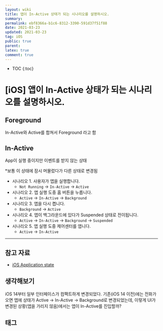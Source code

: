 ```yaml
---
layout: wiki
title: 앱이 In-Active 상태가 되는 시나리오를 설명하시오.
summary: 
permalink: ebf8366a-b1c6-8312-3390-591d37f51f88
date: 2021-03-23
updated: 2021-03-23
tag: iOS 
public: true
parent: 
latex: true
comment: true
---
```


* TOC
{:toc}

# \[iOS] 앱이 In-Active 상태가 되는 시나리오를 설명하시오.

## Foreground

In-Active와 Active를 합쳐서 Foreground 라고 함

## In-Active

App이 실행 중이지만 이벤트를 받지 않는 상태

*보통 이 상태에 잠시 머물렀다가 다른 상태로 변경됨

- 시나리오 1. 사용자가 앱을 실행합니다.
    - `Not Running` → `In-Active` → `Active`
- 시나리오 2. 앱 실행 도중 홈 버튼을 누릅니다.
    - `Active` → `In-Active` → `Background`
- 시나리오 3. 앱을 다시 켭니다.
    - `Background` → `Active`
- 시나리오 4. 앱이 백그라운드에 있다가 Suspended 상태로 전이됩니다.
    - `Active` → `In-Active` → `Background` → `Suspended`
- 시나리오 5. 앱 실행 도중 제어센터를 엽니다.
	- `Active` -> `In-Active`

---

## 참고 자료

- [iOS Application state](https://caution-dev.github.io/ios/2019/03/14/iOS-Application-state.html)

## 생각해보기

iOS 14부터 일부 인터페이스가 컴팩트하게 변경되었다. 기존(iOS 14 이전)에는 전화가 오면 앱에 상태가 Active → In-Active → Background로 변경되었는데, 이렇게 UI가 변경된 상황(앱을 가리지 않음)에서는 앱이 In-Active를 진입할까?

## 태그

